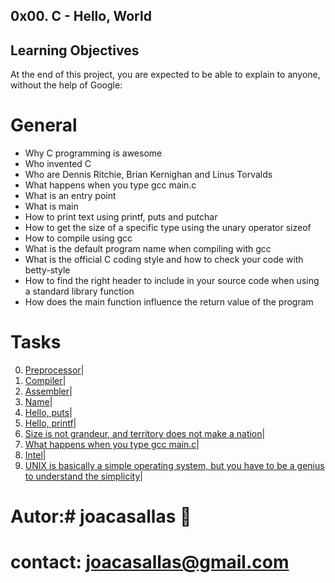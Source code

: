 ## 0x00. C - Hello, World ##

## Learning Objectives ##

At the end of this project, you are expected to be able to explain to anyone, without the help of Google:

# General #
* Why C programming is awesome
* Who invented C
* Who are Dennis Ritchie, Brian Kernighan and Linus Torvalds
* What happens when you type gcc main.c
* What is an entry point
* What is main
* How to print text using printf, puts and putchar
* How to get the size of a specific type using the unary operator sizeof
* How to compile using gcc
* What is the default program name when compiling with gcc
* What is the official C coding style and how to check your code with betty-style
* How to find the right header to include in your source code when using a standard library function
* How does the main function influence the return value of the program

# Tasks #  
0. [Preprocessor](https://github.com/joacasallas2/holbertonschool-low_level_programming/blob/main/0x00-hello_world/0-preprocessor)|
1. [Compiler](https://github.com/joacasallas2/holbertonschool-low_level_programming/blob/main/0x00-hello_world/1-compiler)|
2. [Assembler](https://github.com/joacasallas2/holbertonschool-low_level_programming/blob/main/0x00-hello_world/2-assembler)|
3. [Name](https://github.com/joacasallas2/holbertonschool-low_level_programming/blob/main/0x00-hello_world/3-name)|
4. [Hello, puts](https://github.com/joacasallas2/holbertonschool-low_level_programming/blob/main/0x00-hello_world/4-puts.c)|
5. [Hello, printf](https://github.com/joacasallas2/holbertonschool-low_level_programming/blob/main/0x00-hello_world/5-printf.c)|
6. [Size is not grandeur, and territory does not make a nation](https://github.com/joacasallas2/holbertonschool-low_level_programming/blob/main/0x00-hello_world/6-size.c)|
7. [What happens when you type gcc main.c](https://github.com/joacasallas2/holbertonschool-low_level_programming/blob/main/0x00-hello_world/100-intel)|
8. [Intel](https://github.com/joacasallas2/holbertonschool-low_level_programming/blob/main/0x00-hello_world/100-intel)|
9. [UNIX is basically a simple operating system, but you have to be a genius to understand the simplicity](https://github.com/joacasallas2/holbertonschool-low_level_programming/blob/main/0x00-hello_world/101-quote.c)|

# Autor:#  joacasallas :information_desk_person:  
# contact:  joacasallas@gmail.com  

